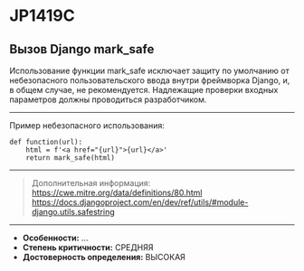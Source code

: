 # JP1419C
## Вызов Django mark_safe
Использование функции mark_safe исключает защиту по умолчанию от небезопасного
пользовательского ввода внутри фреймворка Django, и, в общем случае, не рекомендуется.
Надлежащие проверки входных параметров должны проводиться разработчиком.


---
Пример небезопасного использования:
```
def function(url):
    html = f'<a href="{url}">{url}</a>'
    return mark_safe(html)
```
---
> Дополнительная информация:
> <https://cwe.mitre.org/data/definitions/80.html>
> <https://docs.djangoproject.com/en/dev/ref/utils/#module-django.utils.safestring>
---
* __Особенности:__ ...
* __Степень критичности:__ СРЕДНЯЯ
* __Достоверность определения:__ ВЫСОКАЯ
